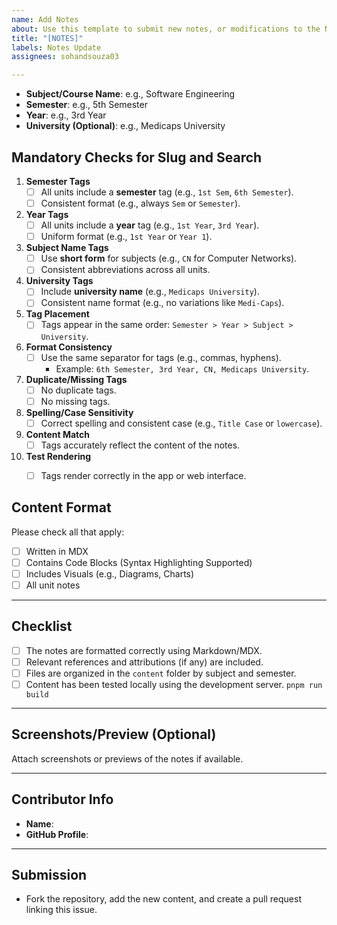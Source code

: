 ```yaml
---
name: Add Notes
about: Use this template to submit new notes, or modifications to the Notes.
title: "[NOTES]"
labels: Notes Update
assignees: sohandsouza03

---
```


- **Subject/Course Name**: e.g., Software Engineering
- **Semester**: e.g., 5th Semester
- **Year**: e.g., 3rd Year
- **University (Optional)**: e.g., Medicaps University

## Mandatory Checks for Slug and Search

1. **Semester Tags**
   - [ ] All units include a **semester** tag (e.g., `1st Sem`, `6th Semester`).
   - [ ] Consistent format (e.g., always `Sem` or `Semester`).

2. **Year Tags**
   - [ ] All units include a **year** tag (e.g., `1st Year`, `3rd Year`).
   - [ ] Uniform format (e.g., `1st Year` or `Year 1`).

3. **Subject Name Tags**
   - [ ] Use **short form** for subjects (e.g., `CN` for Computer Networks).
   - [ ] Consistent abbreviations across all units.

4. **University Tags**
   - [ ] Include **university name** (e.g., `Medicaps University`).
   - [ ] Consistent name format (e.g., no variations like `Medi-Caps`).

5. **Tag Placement**
   - [ ] Tags appear in the same order: `Semester > Year > Subject > University`.

6. **Format Consistency**
   - [ ] Use the same separator for tags (e.g., commas, hyphens).
     - Example: `6th Semester, 3rd Year, CN, Medicaps University`.

7. **Duplicate/Missing Tags**
   - [ ] No duplicate tags.
   - [ ] No missing tags.

8. **Spelling/Case Sensitivity**
   - [ ] Correct spelling and consistent case (e.g., `Title Case` or `lowercase`).

9. **Content Match**
   - [ ] Tags accurately reflect the content of the notes.

10. **Test Rendering**
    - [ ] Tags render correctly in the app or web interface.



## Content Format
Please check all that apply:
- [ ] Written in MDX
- [ ] Contains Code Blocks (Syntax Highlighting Supported)
- [ ] Includes Visuals (e.g., Diagrams, Charts)
- [ ] All unit notes
---

## Checklist
- [ ] The notes are formatted correctly using Markdown/MDX.
- [ ] Relevant references and attributions (if any) are included.
- [ ] Files are organized in the `content` folder by subject and semester.
- [ ] Content has been tested locally using the development server. `pnpm run build`

---

## Screenshots/Preview (Optional)
Attach screenshots or previews of the notes if available.

---

## Contributor Info
- **Name**: 
- **GitHub Profile**:

---

## Submission
- Fork the repository, add the new content, and create a pull request linking this issue.
